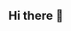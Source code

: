 ## Hi there 👋

<!--
**belzebells/belzebells** is a ✨ _special_ ✨ repository because its `README.md` (this file) appears on your GitHub profile.
# Olá, eu sou a Bells! 🦆

### Desenvolvedora Java Full Stack Jr. | Em transição de Redação para Tecnologia

---

#### Sobre Mim
- 🎓 Atualmente cursando **Análise e Desenvolvimento de Sistemas** na Descomplica (conclusão prevista para 07/2027).
- 💻 Formada em **Relações Públicas** pela FAPCOM, com mais de 10 anos de experiência em redação e estratégia de conteúdo.
- 🚀 Concluí o bootcamp de **Desenvolvedor Java Full Stack** na Generation Brasil, onde desenvolvi projetos utilizando Java, Spring Boot, React.js, MySQL e APIs RESTful - os projetos estão por aqui!
- 🌱 Estou sempre aprendendo e buscando oportunidades para crescer na área de tecnologia.

---

#### Habilidades técnicas
- **Front-end**: HTML, CSS, JavaScript, React.js
- **Back-end**: Java, Spring Boot, Node.js
- **Banco de dados**: MySQL, PostgreSQL
- **Ferramentas**: Git, GitHub, Swagger
- **Metodologias**: Scrum, Kanban

---

#### Projetos destacados
- **[Blog Pessoal](https://github.com/belzebells/blog-pessoal-react)**: um aplicativo full-stack para gerenciamento de postagens de blog, com autenticação de usuários e operações CRUD.  
  Tecnologias: Java, Spring Boot, React.js, MySQL.  
  [Deploy](https://blog-pessoal-react-vert.vercel.app/)

- **[Raízes Livres](https://github.com/Raizes-Livres)**: uma plataforma de e-commerce para produtos sustentáveis, com carrinho de compras e sistema de pagamento seguro.  
  Tecnologias: React.js, Node.js, MySQL.  
  [Deploy](https://raizes-livres.netlify.app/)

---

#### Contato
- 📧 Email: izabelabonzanini@gmail.com
- 💼 LinkedIn: [Izabela Bonzanini](http://linkedin.com/in/izabelabonzanini)
- 🌐 GitHub: [belzebells](https://github.com/belzebells)

---

#### Estatísticas do GitHub
![GitHub Stats](https://github-readme-stats.vercel.app/api?username=belzebells&show_icons=true&theme=radical)

![Top Languages](https://github-readme-stats.vercel.app/api/top-langs/?username=belzebells&layout=compact&theme=radical)

---

# Hi, I'm Izabela Bonzanini! 👋

### Java Full Stack Developer Jr. | Transitioning from Copywriting to Tech

---

#### About me
- 🎓 Currently pursuing a degree in **Systems Analysis and Development** at Descomplica (expected graduation: 07/2027).
- 💻 Graduated in **Public Relations** from FAPCOM, with over 10 years of experience in copywriting and content strategy.
- 🚀 Completed the **Full Stack Java Developer** bootcamp at Generation Brazil, where I developed projects using Java, Spring Boot, React.js, MySQL, and RESTful APIs - my projects are listed below!
- 🌱 I’m always learning and seeking opportunities to grow in the tech field.

---

#### Technical skills
- **Front-end**: HTML, CSS, JavaScript, React.js
- **Back-end**: Java, Spring Boot, Node.js
- **Database**: MySQL, PostgreSQL
- **Tools**: Git, GitHub, Swagger
- **Methodologies**: Scrum, Kanban

---

#### Featured projects
- **[Personal Blog](https://github.com/belzebells/blog-pessoal-react)**: A full-stack blog application with user authentication and CRUD operations.  
  Technologies: Java, Spring Boot, React.js, MySQL.  
  [Deploy](https://blog-pessoal-react-vert.vercel.app/)

- **[Raízes Livres](https://github.com/Raizes-Livres)**: An e-commerce platform for sustainable products, with a shopping cart and secure payment system.  
  Technologies: React.js, Node.js, MySQL.  
  [Deploy](https://raizes-livres.netlify.app/)

---

#### Contact
- 📧 Email: izabelabonzanini@gmail.com
- 💼 LinkedIn: [Izabela Bonzanini](http://linkedin.com/in/izabelabonzanini)
- 🌐 GitHub: [belzebells](
